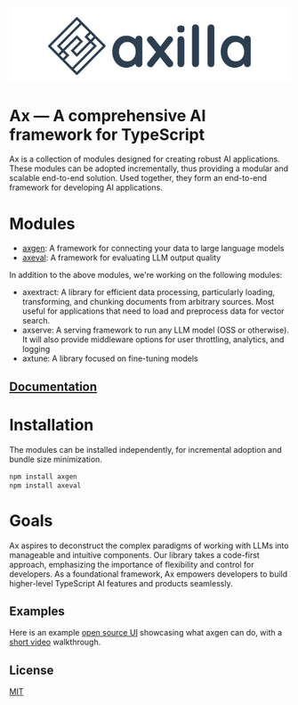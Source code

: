 <p align="center">
  <img src="./assets/logo.png" />
</p>

# Ax — A comprehensive AI framework for TypeScript

Ax is a collection of modules designed for creating robust AI applications. These modules can be adopted incrementally, thus providing a modular and scalable end-to-end solution.
Used together, they form an end-to-end framework for developing AI applications.

# Modules

- [axgen](./packages/axgen/): A framework for connecting your data to large language models
- [axeval](./packages/axeval/): A framework for evaluating LLM output quality

In addition to the above modules, we're working on the following modules:

- axextract: A library for efficient data processing, particularly loading, transforming, and chunking documents from arbitrary sources. Most useful for applications that need to load and preprocess data for vector search.
- axserve: A serving framework to run any LLM model (OSS or otherwise). It will also provide middleware options for user throttling, analytics, and logging
- axtune: A library focused on fine-tuning models

## [Documentation](https://docs.axilla.io)

# Installation

The modules can be installed independently, for incremental adoption and bundle size minimization.

```
npm install axgen
npm install axeval
```

# Goals

Ax aspires to deconstruct the complex paradigms of working with LLMs into manageable and intuitive components.
Our library takes a code-first approach, emphasizing the importance of flexibility and control for developers.
As a foundational framework, Ax empowers developers to build higher-level TypeScript AI features and products seamlessly.

## Examples

Here is an example [open source UI](https://github.com/axilla-io/demo-ui) showcasing what axgen can do, with a [short video](https://www.loom.com/share/458f9b6679b740f0a5c78a33fffee3dc) walkthrough.

## License

[MIT](LICENSE.md)
